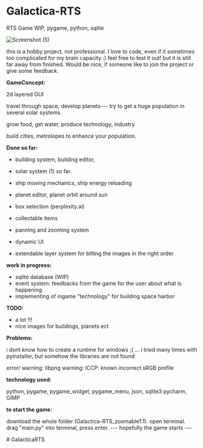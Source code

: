 # Galactica-RTS

RTS Game WIP, pygame, python, sqlite

![Screenshot (5)](https://github.com/sevi78/Galactica-RTS_zoomable1.1/blob/Galactica-RTS_zoomable1.1/Screenshot%20(5).png)

this is a hobby project, not professional. I love to code, even if it sometimes too complicated for my brain capacity :)
feel free to test it out! but it is still far away from finished.
Would be nice, if someone like to join the project or give some feedback.

**GameConcept:**

2d layered GUI

travel through space, develop planets--- try to get a huge population in several solar systems

grow food, get water, produce technology, industry

build cities, metrolopes to enhance your population.

**Done so far:**

- building system, building editor,
- solar system (1) so far.
- ship moving mechanics, ship energy reloading
- planet editor, planet orbit around sun
- box selection (perplexity.ai)

- collectable items
- panning and zooming system
- dynamic UI
- extendable layer system for bliting the images in the right order

**work in progress:**

- sqlite database (WIP)
- event system: feedbacks from the game for the user about what is happening
- implementing of ingame "technology" for building space harbor

**TODO:**

- a lot !!!
- nice images for buildings, planets ect

**Problems:**

i dont know how to create a runtime for windows ;( ... i tried many times with pyinstaller, but somehow the libraries
are not found

error/ warning:
libpng warning: iCCP: known incorrect sRGB profile

**technology used:**

python, pygame, pygame_widget, pygame_menu, json, sqlite3
pycharm, GIMP

**to start the game:**

download the whole folder (Galactica-RTS_zoomable1.1). open terminal. drag "main.py" into terminal, press enter.
--- hopefully the game starts --- 



#   G a l a c t i c a R T S  
 